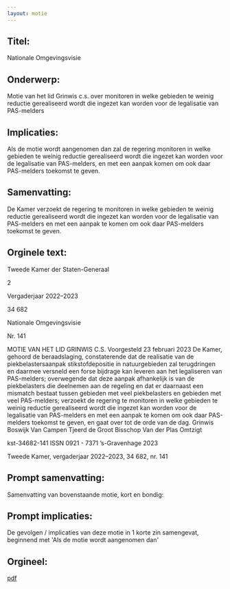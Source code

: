```yaml
---
layout: motie
---
```

## Titel:
Nationale Omgevingsvisie
## Onderwerp:
Motie van het lid Grinwis c.s. over monitoren in welke gebieden te weinig reductie gerealiseerd wordt die ingezet kan worden voor de legalisatie van PAS-melders 
## Implicaties:

Als de motie wordt aangenomen dan zal de regering monitoren in welke gebieden te weinig reductie gerealiseerd wordt die ingezet kan worden voor de legalisatie van PAS-melders, en met een aanpak komen om ook daar PAS-melders toekomst te geven.
## Samenvatting:

De Kamer verzoekt de regering te monitoren in welke gebieden te weinig reductie gerealiseerd wordt die ingezet kan worden voor de legalisatie van PAS-melders en met een aanpak te komen om ook daar PAS-melders toekomst te geven.
## Orginele text:


Tweede Kamer der Staten-Generaal

2

Vergaderjaar 2022–2023

34 682

Nationale Omgevingsvisie

Nr. 141

MOTIE VAN HET LID GRINWIS C.S.
Voorgesteld 23 februari 2023
De Kamer,
gehoord de beraadslaging,
constaterende dat de realisatie van de piekbelastersaanpak stikstofdepositie in natuurgebieden zal terugdringen en daarmee versneld een forse
bijdrage kan leveren aan het legaliseren van PAS-melders;
overwegende dat deze aanpak afhankelijk is van de piekbelasters die
deelnemen aan de regeling en dat er daarnaast een mismatch bestaat
tussen gebieden met veel piekbelasters en gebieden met veel
PAS-melders;
verzoekt de regering te monitoren in welke gebieden te weinig reductie
gerealiseerd wordt die ingezet kan worden voor de legalisatie van
PAS-melders en met een aanpak te komen om ook daar PAS-melders
toekomst te geven,
en gaat over tot de orde van de dag.
Grinwis
Boswijk
Van Campen
Tjeerd de Groot
Bisschop
Van der Plas
Omtzigt

kst-34682-141
ISSN 0921 - 7371
’s-Gravenhage 2023

Tweede Kamer, vergaderjaar 2022–2023, 34 682, nr. 141


## Prompt samenvatting:
Samenvatting van bovenstaande motie, kort en bondig:


## Prompt implicaties:
De gevolgen / implicaties van deze motie in 1 korte zin samengevat, beginnend met 'Als de motie wordt aangenomen dan' 

## Orgineel:
[pdf](https://gegevensmagazijn.tweedekamer.nl/OData/v4/2.0/Document(0c25e749-b19a-479e-9653-9a706ec42365)/resource)
